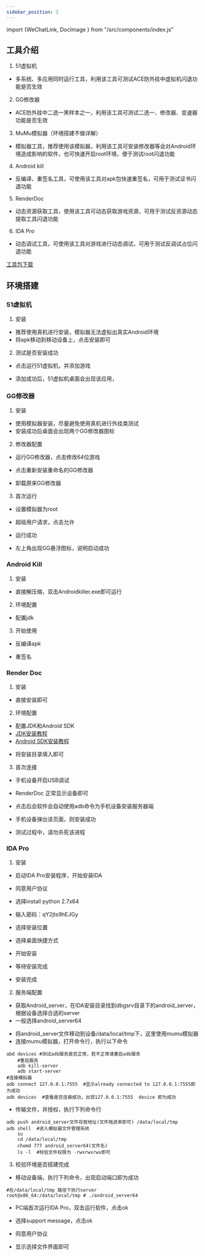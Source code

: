 ```yaml
---
sidebar_position: 2
---
```


import {WeChatLink, DocImage } from "/src/components/index.js"

## 工具介绍

1. 51虚拟机

- 多系统、多应用同时运行工具，利用该工具可测试ACE防外挂中虚拟机闪退功能是否生效

2. GG修改器

- ACE防外挂中二选一黑样本之一，利用该工具可测试二选一、修改器、变速器功能是否生效

3. MuMu模拟器（环境搭建不做详解）

- 模拟器工具，推荐使用该模拟器，利用该工具可安装修改器等会对Android环境造成影响的软件，也可快速开启root环境，便于测试root闪退功能

4. Android kill

- 反编译、重签名工具，可使用该工具对apk包快速重签名，可用于测试证书闪退功能

5. RenderDoc

- 动态资源获取工具，使用该工具可动态获取游戏资源，可用于测试反资源动态提取工具闪退功能

6. IDA Pro

- 动态调试工具，可使用该工具对游戏进行动态调试，可用于测试反调试占位闪退功能

[工具包下载](https://qaq.com/static/public/safe/%E5%AE%89%E5%85%A8%E6%B5%8B%E8%AF%95%E5%B7%A5%E5%85%B7v1.1.zip?download=true)   

## 环境搭建

### 51虚拟机

1. 安装

- 推荐使用真机进行安装，模拟器无法虚拟出真实Android环境
- 将apk移动到移动设备上，点击安装即可

2. 测试是否安装成功

- 点击运行51虚拟机，并添加游戏

<DocImage src='ace/image-20220920172803995.png'></DocImage>

<DocImage src='ace/image-20220920173119865.png'></DocImage>

- 添加成功后，51虚拟机桌面会出现该应用，

<DocImage src='ace/image-20220920173224824.png'></DocImage>

### GG修改器

1. 安装

- 使用模拟器安装，尽量避免使用真机进行外挂类测试
- 安装成功后桌面会出现两个GG修改器图标

<DocImage src='ace/image-20220920174957950.png'></DocImage>

2. 修改器配置

* 运行GG修改器，点击修改64位游戏

<DocImage src='ace/image-20220920175141237.png'></DocImage>

<DocImage src='ace/image-20220920175201755.png'></DocImage>

- 点击重新安装重命名的GG修改器

<DocImage src='ace/image-20220920175242062.png'></DocImage>

- 卸载原来GG修改器

<DocImage src='ace/image-20220920180000486.png'></DocImage>

<DocImage src='ace/image-20220920180019323.png'></DocImage>

3. 首次运行

- 设置模拟器为root

<DocImage src='ace/image-20220920180223380.png'></DocImage>

<DocImage src='ace/image-20220920180309046.png'></DocImage>

- 超级用户请求，点击允许

<DocImage src='ace/image-20220920180346013.png'></DocImage>

- 运行成功

<DocImage src='ace/image-20220920180456529.png'></DocImage>

- 左上角出现GG悬浮图标，说明启动成功

### Android Kill

1. 安装

- 直接解压缩，双击Androidkiller.exe即可运行

<DocImage src='ace/image-20220920182237338.png'></DocImage>

2. 环境配置

- 配置jdk

<DocImage src='ace/image-20220920182517883.png'></DocImage>

<DocImage src='ace/image-20220920182554376.png'></DocImage>

3. 开始使用

- 反编译apk

<DocImage src='ace/image-20220920182839827.png'></DocImage>

- 重签名

<DocImage src='ace/image-20220920183017516.png'></DocImage>

### Render Doc

1. 安装

- 直接安装即可

2. 环境配置

- 配置JDK和Android SDK
- [JDK安装教程](https://www.runoob.com/java/java-environment-setup.html)
- [Android SDK安装教程](https://blog.csdn.net/qq_52183856/article/details/123496936)

<DocImage src='ace/image-20220920184246698.png'></DocImage>

- 将安装目录填入即可

<DocImage src='ace/image-20220920184356672.png'></DocImage>

3. 首次连接

- 手机设备开启USB调试

- RenderDoc 正常显示设备即可

<DocImage src='ace/image-20220920185109193.png'></DocImage>

- 点击后会软件会自动使用adb命令为手机设备安装服务器端

<DocImage src='ace/image-20220920185249472.png'></DocImage>

- 手机设备弹出该页面，则安装成功

<DocImage src='ace/image-20220920185356874.png'></DocImage>

- 测试过程中，请勿杀死该进程

### IDA Pro

1. 安装

- 启动IDA Pro安装程序，开始安装IDA

<DocImage src='ace/image-20220921103303721.png'></DocImage>

- 同意用户协议

<DocImage src='ace/image-20220921103546307.png'></DocImage>

- 选择install python 2.7x64

<DocImage src='ace/image-20220921104025071.png'></DocImage>

- 输入密码：qY2jts9hEJGy

<DocImage src='ace/image-20220921104141587.png'></DocImage>

- 选择安装位置

<DocImage src='ace/image-20220921104210596.png'></DocImage>

- 选择桌面快捷方式

<DocImage src='ace/image-20220921104241362.png'></DocImage>

- 开始安装

<DocImage src='ace/image-20220921104303124.png'></DocImage>

- 等待安装完成

<DocImage src='ace/image-20220921104324823.png'></DocImage>

- 安装完成

<DocImage src='ace/image-20220921104348185.png'></DocImage>

2. 服务端配置

- 获取Android_server，在IDA安装目录找到dbgsrv目录下的android_server，根据设备选择合适的server
- 一般选择android_server64

<DocImage src='ace/image-20220921120743064.png'></DocImage>

- 将android_server文件移动到设备/data/local/tmp下，这里使用mumu模拟器
- 连接mumu模拟器，打开命令行，执行以下命令

``` 
abd devices #测试adb服务是否正常，若不正常请重启adb服务
	#重启服务
	adb kill-server
	adb start-server
#连接模拟器
adb connect 127.0.0.1:7555  #显示already connected to 127.0.0.1:7555即为成功
adb devices  #查看是否连接成功，出现127.0.0.1:7555  device 即为成功
```

<DocImage src='ace/image-20220921111452761.png'></DocImage>

- 传输文件，并授权，执行下列命令行

```
adb push android_server文件存放地址(文件拖进来即可) /data/local/tmp
adb shell  #进入模拟器文件管理系统
	su
	cd /data/local/tmp
	chomd 777 android_server64(文件名)
	ls -l  #校验文件权限为 -rwxrwxrwx即可
```

<DocImage src='ace/image-20220921122214745.png'></DocImage>

3. 校验环境是否搭建完成

- 移动设备端，执行下列命令，出现启动端口即为成功

```
#在/data/local/tmp 路径下执行server
root@x86_64:/data/local/tmp # ./android_server64
```

<DocImage src='ace/image-20220921141012531.png'></DocImage>

- PC端首次运行IDA Pro，双击运行软件，点击ok

<DocImage src='ace/image-20220921141103892.png'></DocImage>

- 选择support message，点击ok

<DocImage src='ace/image-20220921141229279.png'></DocImage>

- 同意用户协议

<DocImage src='ace/image-20220921141550716.png'></DocImage>

- 显示选择文件界面即可

<DocImage src='ace/image-20220921141625078.png'></DocImage>